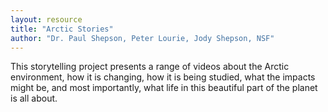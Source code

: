 ```yaml
---
layout: resource
title: "Arctic Stories"
author: "Dr. Paul Shepson, Peter Lourie, Jody Shepson, NSF"
---
```


This storytelling project presents a range of videos about the Arctic environment, how it is changing, how it is being studied, what the impacts might be, and most importantly, what life in this beautiful part of the planet is all about.

